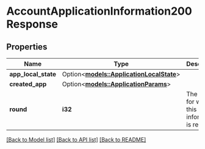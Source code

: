 # AccountApplicationInformation200Response

## Properties

Name | Type | Description | Notes
------------ | ------------- | ------------- | -------------
**app_local_state** | Option<[**models::ApplicationLocalState**](ApplicationLocalState.md)> |  | [optional]
**created_app** | Option<[**models::ApplicationParams**](ApplicationParams.md)> |  | [optional]
**round** | **i32** | The round for which this information is relevant. | 

[[Back to Model list]](../README.md#documentation-for-models) [[Back to API list]](../README.md#documentation-for-api-endpoints) [[Back to README]](../README.md)


